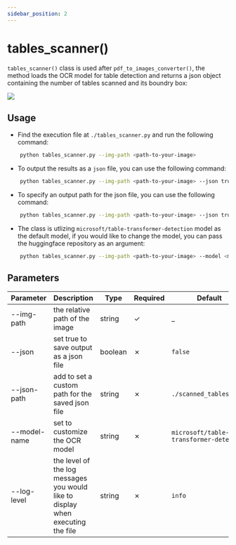 ```yaml
---
sidebar_position: 2
---
```


# tables_scanner()

`tables_scanner()` class is used after `pdf_to_images_converter()`, the method loads the OCR model for table detection and returns a json object containing the number of tables scanned and its boundry box:

<img src="https://sentinel-ai-docs.vercel.app/img/tables_scanner.png" />

## Usage

- Find the execution file at `./tables_scanner.py` and run the following command:

```bash
    python tables_scanner.py --img-path <path-to-your-image>
```
- To output the results as a `json` file, you can use the following command:

```bash
    python tables_scanner.py --img-path <path-to-your-image> --json true
```
- To specify an output path for the json file, you can use the following command:

```bash
    python tables_scanner.py --img-path <path-to-your-image> --json true --json-path <path-to-json-file>
```

- The class is utlizing `microsoft/table-transformer-detection` model as the default model, if you would like to change the model, you can pass the huggingface repository as an argument:

```bash
    python tables_scanner.py --img-path <path-to-your-image> --model <model-repository>
```


## Parameters

| Parameter          | Description                                                                     | Type   | Required | Default                                | Options                                         |
|--------------------|---------------------------------------------------------------------------------|--------|----------|----------------------------------------|-------------------------------------------------|
| --img-path         | the relative path of the image                                                  | string | &check;  | _                                      | _                                               |
| --json             | set true to save output as a json file                                          | boolean| &cross;  | `false`                                | `true`, `false`                                               |
| --json-path        | add to set a custom path for the saved json file                                | string | &cross;  | `./scanned_tables_json`                | _                                               |
| --model-name       | set to customize the OCR model                                                  | string | &cross;  | `microsoft/table-transformer-detection`| _                                               |
| --log-level        | the level of the log messages you would like to display when executing the file | string | &cross;  | `info`                                 | `debug`, `info`, `warning`, `error`, `critical` |

